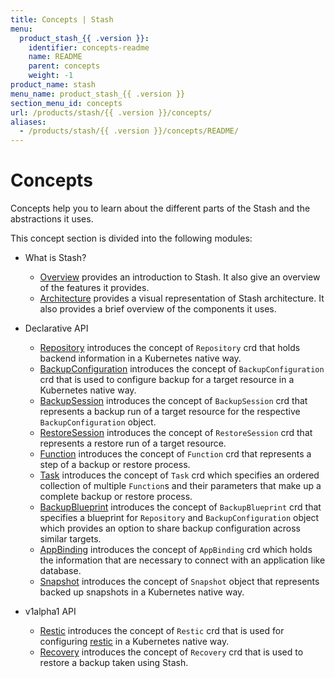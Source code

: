```yaml
---
title: Concepts | Stash
menu:
  product_stash_{{ .version }}:
    identifier: concepts-readme
    name: README
    parent: concepts
    weight: -1
product_name: stash
menu_name: product_stash_{{ .version }}
section_menu_id: concepts
url: /products/stash/{{ .version }}/concepts/
aliases:
  - /products/stash/{{ .version }}/concepts/README/
---
```


# Concepts

Concepts help you to learn about the different parts of the Stash and the abstractions it uses.

This concept section is divided into the following modules:

- What is Stash?
  - [Overview](/docs/concepts/what-is-stash/overview.md) provides an introduction to Stash. It also give an overview of the features it provides.
  - [Architecture](/docs/concepts/what-is-stash/architecture.md) provides a visual representation of Stash architecture. It also provides a brief overview of the components it uses.

- Declarative API
  - [Repository](/docs/concepts/crds/repository.md) introduces the concept of `Repository` crd that holds backend information in a Kubernetes native way.
  - [BackupConfiguration](/docs/concepts/crds/backupconfiguration.md) introduces the concept of `BackupConfiguration` crd that is used to configure backup for a target resource in a Kubernetes native way.
  - [BackupSession](/docs/concepts/crds/backupsession.md) introduces the concept of `BackupSession` crd that represents a backup run of a target resource for the respective `BackupConfiguration` object.
  - [RestoreSession](/docs/concepts/crds/restoresession.md) introduces the concept of `RestoreSession` crd that represents a restore run of a target resource.
  - [Function](/docs/concepts/crds/function.md) introduces the concept of `Function` crd that represents a step of a backup or restore process.
  - [Task](/docs/concepts/crds/task.md) introduces the concept of `Task` crd which specifies an ordered collection of multiple `Function`s and their parameters that make up a complete backup or restore process.
  - [BackupBlueprint](/docs/concepts/crds/backupblueprint.md) introduces the concept of `BackupBlueprint` crd that specifies a blueprint for `Repository` and `BackupConfiguration` object which provides an option to share backup configuration across similar targets.
  - [AppBinding](/docs/concepts/appbinding.md) introduces the concept of `AppBinding` crd which holds the information that are necessary to connect with an application like database.
  - [Snapshot](/docs/concepts/crds/snapshot.md) introduces the concept of `Snapshot` object that represents backed up snapshots in a Kubernetes native way.

- v1alpha1 API
  - [Restic](/docs/concepts/crds/v1alpha1/restic.md) introduces the concept of `Restic` crd that is used for configuring [restic](https://restic.net) in a Kubernetes native way.
  - [Recovery](/docs/concepts/crds/v1alpha1/recovery.md) introduces the concept of `Recovery` crd that is used to restore a backup taken using Stash.
